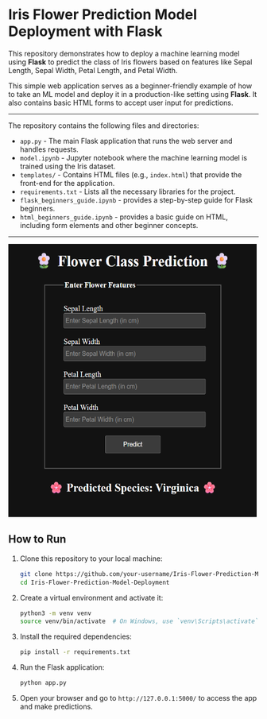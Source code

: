 # Iris Flower Prediction Model Deployment with Flask

This repository demonstrates how to deploy a machine learning model using **Flask** to predict the class of Iris flowers based on features like Sepal Length, Sepal Width, Petal Length, and Petal Width.

This simple web application serves as a beginner-friendly example of how to take an ML model and deploy it in a production-like setting using **Flask**. It also contains basic HTML forms to accept user input for predictions.

---

The repository contains the following files and directories:

- `app.py` - The main Flask application that runs the web server and handles requests.
- `model.ipynb` - Jupyter notebook where the machine learning model is trained using the Iris dataset.
- `templates/` - Contains HTML files (e.g., `index.html`) that provide the front-end for the application.
- `requirements.txt` - Lists all the necessary libraries for the project.
- `flask_beginners_guide.ipynb` - provides a step-by-step guide for Flask beginners.
- `html_beginners_guide.ipynb` - provides a basic guide on HTML, including form elements and other beginner concepts.

---

<img src="templates/Screenshot.png" alt="Iris APP Screenshot" width="500" height ="550" />


## How to Run
1. Clone this repository to your local machine:
   ```bash
   git clone https://github.com/your-username/Iris-Flower-Prediction-Model-Deployment.git
   cd Iris-Flower-Prediction-Model-Deployment
   ````

2. Create a virtual environment and activate it:

   ```bash
   python3 -m venv venv
   source venv/bin/activate  # On Windows, use `venv\Scripts\activate`
   ```

3. Install the required dependencies:

   ```bash
   pip install -r requirements.txt
   ```

4. Run the Flask application:

   ```bash
   python app.py
   ```

5. Open your browser and go to `http://127.0.0.1:5000/` to access the app and make predictions.

